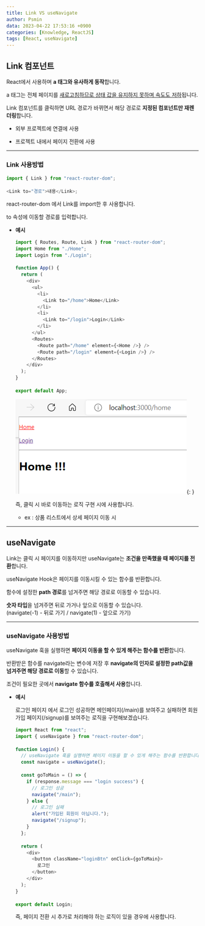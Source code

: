 ```yaml
---
title: Link VS useNavigate
author: Psmin
data: 2023-04-22 17:53:16 +0900
categories: [Knowledge, ReactJS]
tags: [React, useNavigate]
---
```


## Link 컴포넌트

React에서 사용하며 **a 태그와 유사하게 동작**합니다.

a 태그는 전체 페이지를 <u>새로고침하므로 상태 값을 유지하지 못하며 속도도 저하</u>됩니다.

Link 컴포넌트를 클릭하면 URL 경로가 바뀌면서 해당 경로로 **지정된 컴포넌트만 재렌더링**합니다.

- **<a>**

  외부 프로젝트에 연결에 사용

- **<Link>**

  프로젝트 내에서 페이지 전환에 사용

---

### Link 사용방법

```js
import { Link } from "react-router-dom";

<Link to="경로">내용</Link>;
```

react-router-dom 에서 Link를 import한 후 사용합니다.

to 속성에 이동할 경로를 입력합니다.

- **예시**

  ```js
  import { Routes, Route, Link } from "react-router-dom";
  import Home from "./Home";
  import Login from "./Login";

  function App() {
    return (
      <div>
        <ul>
          <li>
            <Link to="/home">Home</Link>
          </li>
          <li>
            <Link to="/login">Login</Link>
          </li>
        </ul>
        <Routes>
          <Route path="/home" element={<Home />} />
          <Route path="/login" element={<Login />} />
        </Routes>
      </div>
    );
  }

  export default App;
  ```

  ![link](/assets/img/link.png){: }

  즉, 클릭 시 바로 이동하는 로직 구현 시에 사용합니다.

  - ex : 상품 리스트에서 상세 페이지 이동 시

---

## useNavigate

Link는 클릭 시 페이지를 이동하지만 useNavigate는 **조건을 만족했을 때 페이지를 전환**합니다.

useNavigate Hook은 페이지를 이동시킬 수 있는 함수를 반환합니다.

함수에 설정한 **path 경로**를 넘겨주면 해당 경로로 이동할 수 있습니다.

**숫자 타입**을 넘겨주면 뒤로 가거나 앞으로 이동할 수 있습니다.  
(navigate(-1) - 뒤로 가기 / navigate(1) - 앞으로 가기)

---

### useNavigate 사용방법

useNavigate 훅을 실행하면 **페이지 이동을 할 수 있게 해주는 함수를 반환**합니다.

반환받은 함수를 navigate라는 변수에 저장 후 **navigate의 인자로 설정한 path값을 넘겨주면 해당 경로로 이동**할 수 있습니다.

조건이 필요한 곳에서 **navigate 함수를 호출해서 사용**합니다.

- **예시**

  로그인 페이지 에서 로그인 성공하면 메인페이지(/main)를 보여주고 실패하면 회원가입 페이지(/signup)를 보여주는 로직을 구현해보겠습니다.

  ```js
  import React from "react";
  import { useNavigate } from "react-router-dom";

  function Login() {
    // useNavigate 훅을 실행하면 페이지 이동을 할 수 있게 해주는 함수를 반환합니다.
    const navigate = useNavigate();

    const goToMain = () => {
      if (response.message === "login success") {
        // 로그인 성공
        navigate("/main");
      } else {
        // 로그인 실패
        alert("가입된 회원이 아닙니다.");
        navigate("/signup");
      }
    };

    return (
      <div>
        <button className="loginBtn" onClick={goToMain}>
          로그인
        </button>
      </div>
    );
  }

  export default Login;
  ```

  즉, 페이지 전환 시 추가로 처리해야 하는 로직이 있을 경우에 사용합니다.
